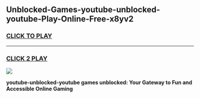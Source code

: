
## Unblocked-Games-youtube-unblocked-youtube-Play-Online-Free-x8yv2
<h3>
<a href="https://premium76.site?title=youtube-unblocked-youtube&ref=26A">CLICK TO PLAY</a></h3>
<hr>

<h3>
<a href="https://premium76.site?title=youtube-unblocked-youtube&ref=26A">CLICK 2 PLAY</a>
  
</h3>

<a href="https://premium76.site?title=youtube-unblocked-youtube&ref=26A"><img src="https://clearcache.store/games.png"></a>


**youtube-unblocked-youtube games unblocked: Your Gateway to Fun and Accessible Online Gaming**
